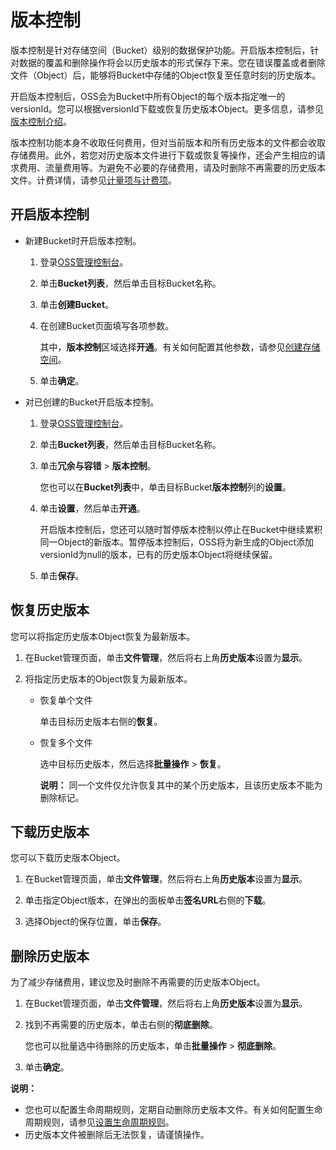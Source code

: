 # 版本控制

版本控制是针对存储空间（Bucket）级别的数据保护功能。开启版本控制后，针对数据的覆盖和删除操作将会以历史版本的形式保存下来。您在错误覆盖或者删除文件（Object）后，能够将Bucket中存储的Object恢复至任意时刻的历史版本。

开启版本控制后，OSS会为Bucket中所有Object的每个版本指定唯一的versionId。您可以根据versionId下载或恢复历史版本Object。更多信息，请参见[版本控制介绍](/cn.zh-CN/开发指南/数据安全/版本控制/版本控制介绍.md)。

版本控制功能本身不收取任何费用，但对当前版本和所有历史版本的文件都会收取存储费用。此外，若您对历史版本文件进行下载或恢复等操作，还会产生相应的请求费用、流量费用等。为避免不必要的存储费用，请及时删除不再需要的历史版本文件。计费详情，请参见[计量项与计费项](/cn.zh-CN/计量计费/计量项和计费项/概述.md)。

## 开启版本控制

-   新建Bucket时开启版本控制。
    1.  登录[OSS管理控制台](https://oss.console.aliyun.com/)。
    2.  单击**Bucket列表**，然后单击目标Bucket名称。
    3.  单击**创建Bucket**。
    4.  在创建Bucket页面填写各项参数。

        其中，**版本控制**区域选择**开通**。有关如何配置其他参数，请参见[创建存储空间](/cn.zh-CN/控制台用户指南/存储空间管理/创建存储空间.md)。

    5.  单击**确定**。
-   对已创建的Bucket开启版本控制。
    1.  登录[OSS管理控制台](https://oss.console.aliyun.com/)。
    2.  单击**Bucket列表**，然后单击目标Bucket名称。
    3.  单击**冗余与容错** \> **版本控制**。

        您也可以在**Bucket列表**中，单击目标Bucket**版本控制**列的**设置**。

    4.  单击**设置**，然后单击**开通**。

        开启版本控制后，您还可以随时暂停版本控制以停止在Bucket中继续累积同一Object的新版本。暂停版本控制后，OSS将为新生成的Object添加versionId为null的版本，已有的历史版本Object将继续保留。

    5.  单击**保存**。

## 恢复历史版本

您可以将指定历史版本Object恢复为最新版本。

1.  在Bucket管理页面，单击**文件管理**，然后将右上角**历史版本**设置为**显示**。

2.  将指定历史版本的Object恢复为最新版本。

    -   恢复单个文件

        单击目标历史版本右侧的**恢复**。

    -   恢复多个文件

        选中目标历史版本，然后选择**批量操作** \> **恢复**。

        **说明：** 同一个文件仅允许恢复其中的某个历史版本，且该历史版本不能为删除标记。


## 下载历史版本

您可以下载历史版本Object。

1.  在Bucket管理页面，单击**文件管理**，然后将右上角**历史版本**设置为**显示**。

2.  单击指定Object版本，在弹出的面板单击**签名URL**右侧的**下载**。

3.  选择Object的保存位置，单击**保存**。


## 删除历史版本

为了减少存储费用，建议您及时删除不再需要的历史版本Object。

1.  在Bucket管理页面，单击**文件管理**，然后将右上角**历史版本**设置为**显示**。

2.  找到不再需要的历史版本，单击右侧的**彻底删除**。

    您也可以批量选中待删除的历史版本，单击**批量操作** \> **彻底删除**。

3.  单击**确定**。


**说明：**

-   您也可以配置生命周期规则，定期自动删除历史版本文件。有关如何配置生命周期规则，请参见[设置生命周期规则](/cn.zh-CN/控制台用户指南/存储空间管理/基础设置/设置生命周期规则.md)。
-   历史版本文件被删除后无法恢复，请谨慎操作。

